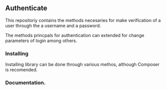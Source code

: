## Authenticate

This repositoriy contains the methods necesaries for make verification of a user through the a username and a password.

The methods princpals for authentication can extended for change parameters of login among others.

### Installing

Installing library  can be done through various methos, although Composer is recomended.

### Documentation.